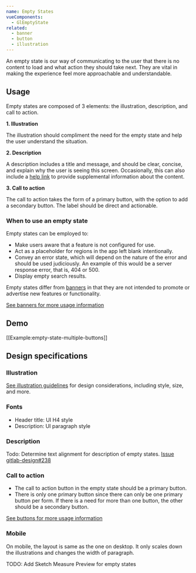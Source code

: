 ```yaml
---
name: Empty States
vueComponents:
  - GlEmptyState
related: 
  - banner
  - button
  - illustration
---
```


An empty state is our way of communicating to the user that there is no content to load and what action they should take next. They are vital in making the experience feel more approachable and understandable.

## Usage

Empty states are composed of 3 elements: the illustration, description, and call to action.

**1\. Illustration**

The illustration should compliment the need for the empty state and help the user understand the situation.

**2\. Description**

A description includes a title and message, and should be clear, concise, and explain why the user is seeing this screen.
Occasionally, this can also include a [help link](/usability/helping-users) to provide supplemental information about the content.

**3\. Call to action**

The call to action takes the form of a primary button, with the option to add a secondary button. The label should be direct and actionable.

### When to use an empty state

Empty states can be employed to:

*   Make users aware that a feature is not configured for use.
*   Act as a placeholder for regions in the app left blank intentionally.
*   Convey an error state, which will depend on the nature of the error and should be used judiciously. An example of this would be a server response error, that is, 404 or 500.
*   Display empty search results.

Empty states differ from [banners](/components/banner) in that they are not intended to promote or advertise new features or functionality.

[See banners for more usage information](/components/banner)

## Demo

[[Example:empty-state-multiple-buttons]]

## Design specifications

### Illustration

[See illustration guidelines](/product-foundations/illustration) for design considerations, including style, size, and more.

### Fonts

*   Header title: UI H4 style
*   Description: UI paragraph style

### Description

Todo: Determine text alignment for description of empty states. [Issue gitlab-design#238](https://gitlab.com/gitlab-org/gitlab-design/issues/238)

### Call to action

*   The call to action button in the empty state should be a primary button.
*   There is only one primary button since there can only be one primary button per form. If there is a need for more than one button, the other should be a secondary button.

[See buttons for more usage information](/components/button)

### Mobile

On mobile, the layout is same as the one on desktop. It only scales down the illustrations and changes the width of paragraph.

TODO: Add Sketch Measure Preview for empty states
